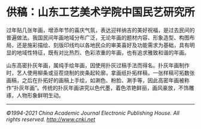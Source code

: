 # 供稿：山东工艺美术学院中国民艺研究所

过年贴几张年画，增添年节的喜庆气氛，表达迎祥纳吉的美好祝福，是过去民间的普遍做法。我国民间年画地域分布广泛，无论年画的题材内容、形象造型、构图布局，还是施彩描绘、刻版印线均以各地民众的审美喜好及功能需求为基础，具有明显的地域性特征，既有对比热烈、色彩浓重的年画，也有追求雅致和谐的年画。

山东高密扑灰年画，属纯手绘年画，因使用扑灰过稿手法而得名。扑灰年画制作时，艺人使用柳条或豆茬烧制的炭条起轮廓，拿画纸扑拓样稿，一张样稿可拓数张画稿，之后在扑拓好的画稿上手绘，如涮色、粉脸、涮手等，因此高密年画被称作“扑灰年画”。传统的扑灰年画讲究以色代墨，着色浓艳鲜丽，画风豪放，不饰雕琢，人物形象鲜明生动。

---

*©1994-2021 China Academic Journal Electronic Publishing House. All rights reserved. http://www.cnki.net*